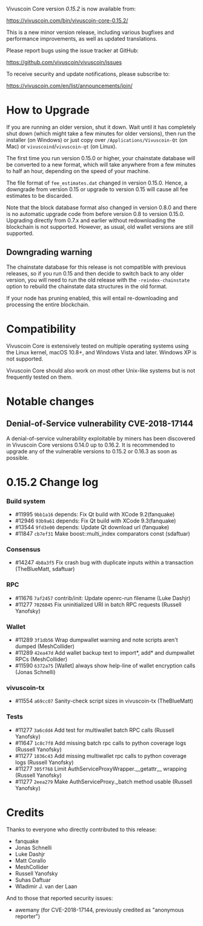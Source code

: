 Vivuscoin Core version *0.15.2* is now available from:

  <https://vivuscoin.com/bin/vivuscoin-core-0.15.2/>

This is a new minor version release, including various bugfixes and
performance improvements, as well as updated translations.

Please report bugs using the issue tracker at GitHub:

  <https://github.com/vivuscoin/vivuscoin/issues>

To receive security and update notifications, please subscribe to:

  <https://vivuscoin.com/en/list/announcements/join/>

How to Upgrade
==============

If you are running an older version, shut it down. Wait until it has completely
shut down (which might take a few minutes for older versions), then run the 
installer (on Windows) or just copy over `/Applications/Vivuscoin-Qt` (on Mac)
or `vivuscoind`/`vivuscoin-qt` (on Linux).

The first time you run version 0.15.0 or higher, your chainstate database will
be converted to a new format, which will take anywhere from a few minutes to
half an hour, depending on the speed of your machine.

The file format of `fee_estimates.dat` changed in version 0.15.0. Hence, a
downgrade from version 0.15 or upgrade to version 0.15 will cause all fee
estimates to be discarded.

Note that the block database format also changed in version 0.8.0 and there is no
automatic upgrade code from before version 0.8 to version 0.15.0. Upgrading
directly from 0.7.x and earlier without redownloading the blockchain is not supported.
However, as usual, old wallet versions are still supported.

Downgrading warning
-------------------

The chainstate database for this release is not compatible with previous
releases, so if you run 0.15 and then decide to switch back to any
older version, you will need to run the old release with the `-reindex-chainstate`
option to rebuild the chainstate data structures in the old format.

If your node has pruning enabled, this will entail re-downloading and
processing the entire blockchain.

Compatibility
==============

Vivuscoin Core is extensively tested on multiple operating systems using
the Linux kernel, macOS 10.8+, and Windows Vista and later. Windows XP is not supported.

Vivuscoin Core should also work on most other Unix-like systems but is not
frequently tested on them.


Notable changes
===============

Denial-of-Service vulnerability CVE-2018-17144
-------------------------------

A denial-of-service vulnerability exploitable by miners has been discovered in
Vivuscoin Core versions 0.14.0 up to 0.16.2. It is recommended to upgrade any of
the vulnerable versions to 0.15.2 or 0.16.3 as soon as possible.

0.15.2 Change log
=================

### Build system

- #11995 `9bb1a16` depends: Fix Qt build with XCode 9.2(fanquake)
- #12946 `93b9a61` depends: Fix Qt build with XCode 9.3(fanquake)
- #13544 `9fd3e00` depends: Update Qt download url (fanquake)
- #11847 `cb7ef31` Make boost::multi_index comparators const (sdaftuar)

### Consensus
- #14247 `4b8a3f5` Fix crash bug with duplicate inputs within a transaction (TheBlueMatt, sdaftuar)
 
### RPC
- #11676 `7af2457` contrib/init: Update openrc-run filename (Luke Dashjr)
- #11277 `7026845` Fix uninitialized URI in batch RPC requests (Russell Yanofsky)
 
### Wallet
- #11289 `3f1db56` Wrap dumpwallet warning and note scripts aren't dumped (MeshCollider)
- #11289 `42ea47d` Add wallet backup text to import*, add* and dumpwallet RPCs (MeshCollider)
- #11590 `6372a75` [Wallet] always show help-line of wallet encryption calls (Jonas Schnelli)

### vivuscoin-tx

- #11554 `a69cc07` Sanity-check script sizes in vivuscoin-tx (TheBlueMatt)

### Tests
- #11277 `3a6cdd4` Add test for multiwallet batch RPC calls (Russell Yanofsky)
- #11647 `1c8c7f8` Add missing batch rpc calls to python coverage logs (Russell Yanofsky)
- #11277 `1036c43` Add missing multiwallet rpc calls to python coverage logs (Russell Yanofsky)
- #11277 `305f768` Limit AuthServiceProxyWrapper.\_\_getattr\_\_ wrapping (Russell Yanofsky)
- #11277 `2eea279` Make AuthServiceProxy.\_batch method usable (Russell Yanofsky)

Credits
=======

Thanks to everyone who directly contributed to this release:

- fanquake
- Jonas Schnelli
- Luke Dashjr
- Matt Corallo
- MeshCollider
- Russell Yanofsky
- Suhas Daftuar
- Wladimir J. van der Laan

And to those that reported security issues:

- awemany (for CVE-2018-17144, previously credited as "anonymous reporter")

